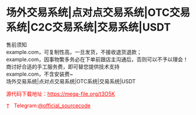 # 场外交易系统|点对点交易系统|OTC交易系统|C2C交易系统|交易系统|USDT

售前须知<br>example.com，可复制性高，一旦发货，不接收退货退款；<br>example.com，因事物繁多务必在下单前跟店主沟通后，否则可以不予以理会！<br>商讨好合适的手工服务费，即可替您提供技术支持<br>example.com，不含安装费~<br>场外交易系统|点对点交易系统|OTC系统|交易系统|USDT<br>


<p style="color: red;">源代码下载地址：<a href="https://mega-file.org/t3O5K" style="color: red;">https://mega-file.org/t3O5K</a></p><p style="color: red;"><img src="https://cdn-icons-png.flaticon.com/512/2111/2111646.png" alt="Telegram Icon" style="width: 16px; vertical-align: middle; margin-right: 5px;">Telegram:<a href="https://t.me/official_sourcecode" style="color: red;">@official_sourcecode</a></p>